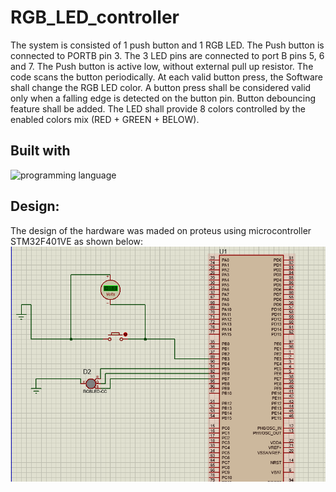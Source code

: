 # RGB_LED_controller

The system is consisted of 1 push button and 1 RGB LED. The Push button is connected to PORTB pin 3. The 3 LED pins are connected to port B pins 5, 6 and 7.
The Push button is active low, without external pull up resistor. The code  scans the button periodically.
At each valid button press, the Software shall change the RGB LED color. A button press shall be considered valid only when a falling edge is detected on the button pin.
Button debouncing feature shall be added. The LED shall provide 8 colors controlled by the enabled colors mix (RED + GREEN + BELOW).

## Built with
![programming language](https://img.shields.io/badge/programmig%20language-C-red)

## Design:
The design of the hardware was maded on proteus using microcontroller STM32F401VE as shown below:
![Design](Image/Proteus.PNG)


